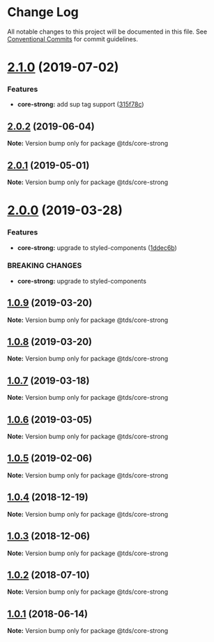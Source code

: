 # Change Log

All notable changes to this project will be documented in this file.
See [Conventional Commits](https://conventionalcommits.org) for commit guidelines.

# [2.1.0](https://github.com/telusdigital/tds/compare/@tds/core-strong@2.0.2...@tds/core-strong@2.1.0) (2019-07-02)


### Features

* **core-strong:** add sup tag support ([315f78c](https://github.com/telusdigital/tds/commit/315f78c))





## [2.0.2](https://github.com/telusdigital/tds/compare/@tds/core-strong@2.0.1...@tds/core-strong@2.0.2) (2019-06-04)

**Note:** Version bump only for package @tds/core-strong

## [2.0.1](https://github.com/telusdigital/tds/compare/@tds/core-strong@2.0.0...@tds/core-strong@2.0.1) (2019-05-01)

**Note:** Version bump only for package @tds/core-strong

# [2.0.0](https://github.com/telusdigital/tds/compare/@tds/core-strong@1.0.9...@tds/core-strong@2.0.0) (2019-03-28)

### Features

- **core-strong:** upgrade to styled-components ([1ddec6b](https://github.com/telusdigital/tds/commit/1ddec6b))

### BREAKING CHANGES

- **core-strong:** upgrade to styled-components

## [1.0.9](https://github.com/telusdigital/tds/compare/@tds/core-strong@1.0.8...@tds/core-strong@1.0.9) (2019-03-20)

**Note:** Version bump only for package @tds/core-strong

## [1.0.8](https://github.com/telusdigital/tds/compare/@tds/core-strong@1.0.7...@tds/core-strong@1.0.8) (2019-03-20)

**Note:** Version bump only for package @tds/core-strong

## [1.0.7](https://github.com/telusdigital/tds/compare/@tds/core-strong@1.0.6...@tds/core-strong@1.0.7) (2019-03-18)

**Note:** Version bump only for package @tds/core-strong

## [1.0.6](https://github.com/telusdigital/tds/compare/@tds/core-strong@1.0.5...@tds/core-strong@1.0.6) (2019-03-05)

**Note:** Version bump only for package @tds/core-strong

## [1.0.5](https://github.com/telusdigital/tds/compare/@tds/core-strong@1.0.4...@tds/core-strong@1.0.5) (2019-02-06)

**Note:** Version bump only for package @tds/core-strong

<a name="1.0.4"></a>

## [1.0.4](https://github.com/telusdigital/tds/compare/@tds/core-strong@1.0.3...@tds/core-strong@1.0.4) (2018-12-19)

**Note:** Version bump only for package @tds/core-strong

<a name="1.0.3"></a>

## [1.0.3](https://github.com/telusdigital/tds/compare/@tds/core-strong@1.0.2...@tds/core-strong@1.0.3) (2018-12-06)

**Note:** Version bump only for package @tds/core-strong

<a name="1.0.2"></a>

## [1.0.2](https://github.com/telusdigital/tds/compare/@tds/core-strong@1.0.1...@tds/core-strong@1.0.2) (2018-07-10)

**Note:** Version bump only for package @tds/core-strong

<a name="1.0.1"></a>

## [1.0.1](https://github.com/telusdigital/tds/compare/@tds/core-strong@1.0.0...@tds/core-strong@1.0.1) (2018-06-14)

**Note:** Version bump only for package @tds/core-strong
